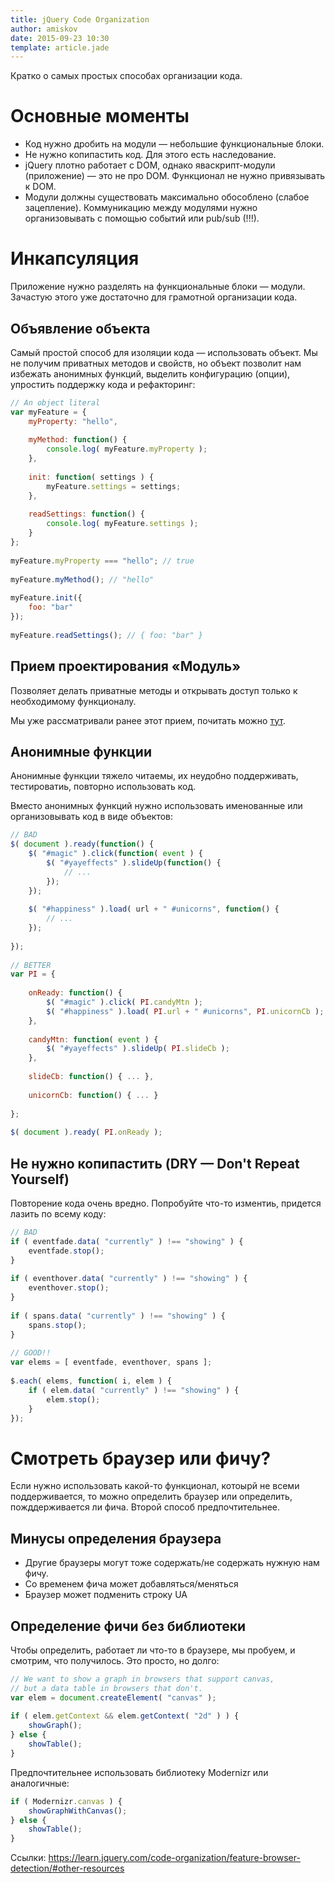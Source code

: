 ```yaml
---
title: jQuery Code Organization
author: amiskov
date: 2015-09-23 10:30
template: article.jade
---
```


Кратко о самых простых способах организации кода.
<span class="more"></span>

# Основные моменты
* Код нужно дробить на модули — небольшие функциональные блоки.
* Не нужно копипастить код. Для этого есть наследование.
* jQuery плотно работает с DOM, однако яваскрипт-модули (приложение) — это не про DOM. Функционал не нужно 
привязывать к DOM.
* Модули должны существовать максимально обособлено (слабое зацепление). Коммуникацию между модулями нужно 
организовывать с помощью событий или pub/sub (!!!).

# Инкапсуляция
Приложение нужно разделять на функциональные блоки — модули. Зачастую этого уже достаточно для грамотной организации 
кода.

## Объявление объекта
Самый простой способ для изоляции кода — использовать объект. Мы не получим приватных методов и свойств, но объект 
позволит нам избежать анонимных функций, выделить конфигурацию (опции), упростить поддержку кода и рефакторинг:

```js
// An object literal
var myFeature = {
    myProperty: "hello",
 
    myMethod: function() {
        console.log( myFeature.myProperty );
    },
 
    init: function( settings ) {
        myFeature.settings = settings;
    },
 
    readSettings: function() {
        console.log( myFeature.settings );
    }
};
 
myFeature.myProperty === "hello"; // true
 
myFeature.myMethod(); // "hello"
 
myFeature.init({
    foo: "bar"
});
 
myFeature.readSettings(); // { foo: "bar" }
```

## Прием проектирования «Модуль»
Позволяет делать приватные методы и открывать доступ только к необходимому функционалу.

Мы уже рассматривали ранее этот прием, почитать можно [тут](http://learn.javascript.ru/closures-module).

## Анонимные функции
Анонимные функции тяжело читаемы, их неудобно поддерживать, тестироватиь, повторно использовать код.

Вместо анонимных функций нужно использовать именованные или организовывать код в виде объектов:

```js
// BAD
$( document ).ready(function() {
    $( "#magic" ).click(function( event ) {
        $( "#yayeffects" ).slideUp(function() {
            // ...
        });
    });
 
    $( "#happiness" ).load( url + " #unicorns", function() {
        // ...
    });
 
});
 
// BETTER
var PI = {
 
    onReady: function() {
        $( "#magic" ).click( PI.candyMtn );
        $( "#happiness" ).load( PI.url + " #unicorns", PI.unicornCb );
    },
 
    candyMtn: function( event ) {
        $( "#yayeffects" ).slideUp( PI.slideCb );
    },
 
    slideCb: function() { ... },
 
    unicornCb: function() { ... }
 
};
 
$( document ).ready( PI.onReady );
```

## Не нужно копипастить (DRY — Don't Repeat Yourself)
Повторение кода очень вредно. Попробуйте что-то изментиь, придется лазить по всему коду:

```js
// BAD
if ( eventfade.data( "currently" ) !== "showing" ) {
    eventfade.stop();
}
 
if ( eventhover.data( "currently" ) !== "showing" ) {
    eventhover.stop();
}
 
if ( spans.data( "currently" ) !== "showing" ) {
    spans.stop();
}
 
// GOOD!!
var elems = [ eventfade, eventhover, spans ];
 
$.each( elems, function( i, elem ) {
    if ( elem.data( "currently" ) !== "showing" ) {
        elem.stop();
    }
});
```

# Смотреть браузер или фичу?
Если нужно использовать какой-то функционал, котоырй не всеми поддерживается, то можно определить браузер или 
определить, пожддерживается ли фича. Второй способ предпочтительнее.

## Минусы определения браузера
* Другие браузеры могут тоже содержать/не содержать нужную нам фичу.
* Со временем фича может добавляться/меняться
* Браузер может подменить строку UA

## Определение фичи без библиотеки
Чтобы определить, работает ли что-то в браузере, мы пробуем, и смотрим, что получилось. Это просто, но долго:

```js
// We want to show a graph in browsers that support canvas,
// but a data table in browsers that don't.
var elem = document.createElement( "canvas" );
 
if ( elem.getContext && elem.getContext( "2d" ) ) {
    showGraph();
} else {
    showTable();
}
```

Предпочтительнее использовать библиотеку Modernizr или аналогичные:

```js
if ( Modernizr.canvas ) {
    showGraphWithCanvas();
} else {
    showTable();
}
```

Ссылки: https://learn.jquery.com/code-organization/feature-browser-detection/#other-resources


